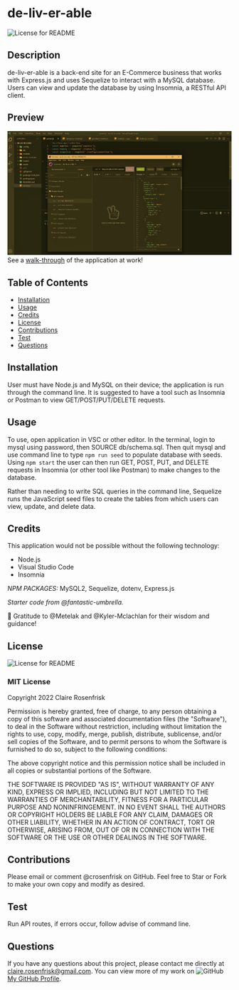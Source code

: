 
  
  # de-liv-er-able
  ![License for README](https://img.shields.io/badge/license-MIT-green/)



  ## Description
  de-liv-er-able is a back-end site for an E-Commerce business that works with Express.js and uses Sequelize to interact with a MySQL database. Users can view and update the database by using Insomnia, a RESTful API client.


  ## Preview
  ![de-liv-er-able](assets/images/de-liv-er-able.png)
  See a [walk-through](https://drive.google.com/file/d/1s-GXB09u16nVSydFb9HzEqFWWSLXH0Dj/view) of the application at work!


  ## Table of Contents
  * [Installation](#Installation)
  * [Usage](#Usage)
  * [Credits](#Credits)
  * [License](#License)
  * [Contributions](#Contributions)
  * [Test](#Test)
  * [Questions](#Questions)
  

  ## Installation
  User must have Node.js and MySQL on their device; the application is run through the command line. It is suggested to have a tool such as Insomnia or Postman to view GET/POST/PUT/DELETE requests.


  ## Usage
  To use, open application in VSC or other editor. In the terminal, login to mysql using password, then SOURCE db/schema.sql. Then quit mysql and use command line to type `npm run seed` to populate database with seeds. Using `npm start` the user can then run GET, POST, PUT, and DELETE requests in Insomnia (or other tool like Postman) to make changes to the database.
  
  Rather than needing to write SQL queries in the command line, Sequelize runs the JavaScript seed files to create the tables from which users can view, update, and delete data.

  ## Credits

  This application would not be possible without the following technology:
  * Node.js
  * Visual Studio Code
  * Insomnia
  
  *NPM PACKAGES:*
  MySQL2, Sequelize, dotenv, Express.js

  *Starter code from @fantastic-umbrella.*

  🙌 Gratitude to @Metelak and @Kyler-Mclachlan for their wisdom and guidance!

  ## License
  ![License for README](https://img.shields.io/badge/license-MIT-green/)
  
  ### MIT License

  Copyright 2022 Claire Rosenfrisk

  Permission is hereby granted, free of charge, to any person obtaining a copy of this software and associated documentation files (the "Software"), to deal in the Software without restriction, including without limitation the rights to use, copy, modify, merge, publish, distribute, sublicense, and/or sell copies of the Software, and to permit persons to whom the Software is furnished to do so, subject to the following conditions:
      
  The above copyright notice and this permission notice shall be included in all copies or substantial portions of the Software.
      
  THE SOFTWARE IS PROVIDED "AS IS", WITHOUT WARRANTY OF ANY KIND, EXPRESS OR IMPLIED, INCLUDING BUT NOT LIMITED TO THE WARRANTIES OF MERCHANTABILITY, FITNESS FOR A PARTICULAR PURPOSE AND NONINFRINGEMENT. IN NO EVENT SHALL THE AUTHORS OR COPYRIGHT HOLDERS BE LIABLE FOR ANY CLAIM, DAMAGES OR OTHER LIABILITY, WHETHER IN AN ACTION OF CONTRACT, TORT OR OTHERWISE, ARISING FROM, OUT OF OR IN CONNECTION WITH THE SOFTWARE OR THE USE OR OTHER DEALINGS IN THE SOFTWARE.
  

  ## Contributions
  Please email or comment @crosenfrisk on GitHub. Feel free to Star or Fork to make your own copy and modify as desired.


  ## Test
  Run API routes, if errors occur, follow advise of command line.

  
  ## Questions
  If you have any questions about this project, please contact me directly at claire.rosenfrisk@gmail.com. You can view more of my work on 
  ![GitHub](/Develop/assets/images/github-brands.svg) [My GitHub Profile](https://github.com/crosenfrisk).

